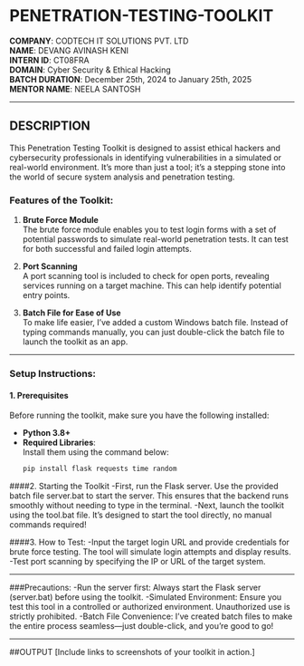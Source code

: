 # PENETRATION-TESTING-TOOLKIT

**COMPANY**: CODTECH IT SOLUTIONS PVT. LTD  
**NAME**: DEVANG AVINASH KENI  
**INTERN ID**: CT08FRA  
**DOMAIN**: Cyber Security & Ethical Hacking  
**BATCH DURATION**: December 25th, 2024 to January 25th, 2025  
**MENTOR NAME**: NEELA SANTOSH  

---

## DESCRIPTION

This Penetration Testing Toolkit is designed to assist ethical hackers and cybersecurity professionals in identifying vulnerabilities in a simulated or real-world environment. It’s more than just a tool; it’s a stepping stone into the world of secure system analysis and penetration testing.

### Features of the Toolkit:
1. **Brute Force Module**  
   The brute force module enables you to test login forms with a set of potential passwords to simulate real-world penetration tests. It can test for both successful and failed login attempts.

2. **Port Scanning**  
   A port scanning tool is included to check for open ports, revealing services running on a target machine. This can help identify potential entry points.

3. **Batch File for Ease of Use**  
   To make life easier, I’ve added a custom Windows batch file. Instead of typing commands manually, you can just double-click the batch file to launch the toolkit as an app.

---

### Setup Instructions:

#### 1. Prerequisites
Before running the toolkit, make sure you have the following installed:
- **Python 3.8+**
- **Required Libraries**:  
  Install them using the command below:
  ```bash
  pip install flask requests time random

####2. Starting the Toolkit
-First, run the Flask server. Use the provided batch file server.bat to start the server. This ensures that the backend runs smoothly without needing to type in the terminal.
-Next, launch the toolkit using the tool.bat file. It’s designed to start the tool directly, no manual commands required!

####3. How to Test:
-Input the target login URL and provide credentials for brute force testing. The tool will simulate login attempts and display results.
-Test port scanning by specifying the IP or URL of the target system.
________________________________________
###Precautions:
-Run the server first: Always start the Flask server (server.bat) before using the toolkit.
-Simulated Environment: Ensure you test this tool in a controlled or authorized environment. Unauthorized use is strictly prohibited.
-Batch File Convenience: I’ve created batch files to make the entire process seamless—just double-click, and you’re good to go!
________________________________________
##OUTPUT
[Include links to screenshots of your toolkit in action.]
